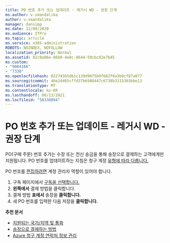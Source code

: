 ```yaml
---
title: PO 번호 추가 또는 업데이트 - 레거시 WD - 권장 단계
ms.author: v-smandalika
author: v-smandalika
manager: dansimp
ms.date: 12/09/2020
ms.audience: ITPro
ms.topic: article
ms.service: o365-administration
ROBOTS: NOINDEX, NOFOLLOW
localization_priority: Normal
ms.assetid: 82c0a06e-86b0-4e8c-8644-59cbc02e7645
ms.custom:
- "9004166"
- "7338"
ms.openlocfilehash: 022743b5d61c139d96f5b9f682f0a3b9cf87a077
ms.sourcegitcommit: 46e24d65cffd37b6988447c6738b3315303bbe13
ms.translationtype: MT
ms.contentlocale: ko-KR
ms.lasthandoff: 08/13/2021
ms.locfileid: "58338894"
---
```

# <a name="add-or-update-po-number---legacy-wd---recommended-steps"></a>PO 번호 추가 또는 업데이트 - 레거시 WD - 권장 단계

PO(구매 주문) 번호 추가는 수장 [](https://docs.microsoft.com/azure/cost-management-billing/manage/pay-by-invoice) 또는 전신 송금을 통해 송장으로 결제하는 고객에게만 지원됩니다. PO 번호를 업데이트하는 지침은 청구 계정 [유형에 따라 다릅니다.](https://docs.microsoft.com/azure/cost-management-billing/manage/view-all-accounts)

PO 번호를 [편집하려면](https://docs.microsoft.com/azure/role-based-access-control/rbac-and-directory-admin-roles) 계정 관리자 역할이 있어야 합니다.

1. 구독 페이지에서 [구독을 선택합니다.](https://ms.portal.azure.com/#blade/Microsoft_Azure_Billing/SubscriptionsBlade)
2. **왼쪽에서** 결제 방법을 클릭합니다.
3. 결제 방법 **표에서** 송장을 **클릭합니다.** 
4. 새 PO 번호를 입력한 다음 저장을 **클릭합니다.**

**추천 문서**

- [지원되는 국가/지역 및 통화](https://azure.microsoft.com/pricing/faq/) 
- [송장으로 결제하는 방법](https://docs.microsoft.com/azure/cost-management-billing/manage/pay-by-invoice) 
- [Azure 청구 계정 연락처 정보 관리](https://docs.microsoft.com/azure/cost-management-billing/manage/change-azure-account-profile)


